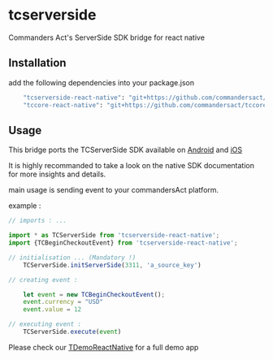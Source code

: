 # tcserverside

 Commanders Act's ServerSide SDK bridge for react native

## Installation

add the following dependencies into your package.json 

```sh
    "tcserverside-react-native": "git+https://github.com/commandersact/tcserverside-react-native#1.1.0", #check latest available version
    "tccore-react-native": "git+https://github.com/commandersact/tccore-react-native#1.1.0", #check latest available version
```

## Usage

This bridge ports the TCServerSide SDK available on [Android](https://github.com/CommandersAct/androidV5/tree/master/TCServerSide) and [iOS](https://github.com/CommandersAct/iOSV5/tree/master/TCServerSide)

It is highly recommanded to take a look on the native SDK documentation for more insights and details. 

main usage is sending event to your commandersAct platform. 

example : 


```js
// imports : ...

import * as TCServerSide from 'tcserverside-react-native';
import {TCBeginCheckoutEvent} from 'tcserverside-react-native';

// initialisation ... (Mandatory !)
	TCServerSide.initServerSide(3311, 'a_source_key')

// creating event : 

	let event = new TCBeginCheckoutEvent();
  	event.currency = "USD"
  	event.value = 12

// executing event :
  	TCServerSide.execute(event)

```

Please check our [TDemoReactNative](https://github.com/CommandersAct/TCDemoReactNative) for a full demo app
